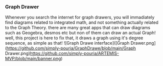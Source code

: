 ### Graph Drawer

Whenever you search the internet for graph drawers, you will immadiately find diagrams related to integrated math, and not something actually related to the Graph Theory.
there are many great apps that can draw diagrams such as Geogebra, desmos etc but non of them can draw an actual Graph!
well, this project is here to fix that, it draws a graph using it's degree sequence, as simple as that!
![Graph Drawe interface]([Graph Drawer.png](https://github.com/simply-pouria/GraphDrawe/blob/main/Graph Drawer.png)https://github.com/simply-pouria/ARTEMIS-MVP/blob/main/banner.png)
